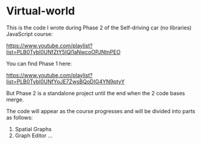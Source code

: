 # Virtual-world

This is the code I wrote during Phase 2 of the Self-driving car (no libraries) JavaScript course:  

https://www.youtube.com/playlist?list=PLB0Tybl0UNfZtY5IQl1aNwcoOPJNtnPEO

You can find Phase 1 here:  

https://www.youtube.com/playlist?list=PLB0Tybl0UNfYoJE7ZwsBQoDIG4YN9ptyY  

But Phase 2 is a standalone project until the end when the 2 code bases merge.

The code will appear as the course progresses and will be divided into parts as follows:

  1. Spatial Graphs
  2. Graph Editor
  ...

